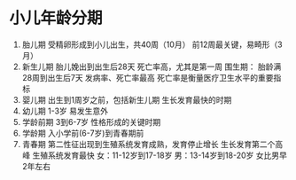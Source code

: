 # 小儿年龄分期
1. 胎儿期
	受精卵形成到小儿出生，共40周（10月）
	前12周最关键，易畸形（3月）
2. 新生儿期
	胎儿娩出到出生后28天
	死亡率高，尤其是第一周
	围生期：
		胎龄满28周到出生后7天
		发病率、死亡率最高
		死亡率是衡量医疗卫生水平的重要指标
3. 婴儿期
	出生到1周岁之前，包括新生儿期
	生长发育最快的时期
4. 幼儿期
	1-3岁
	易发生意外
5. 学龄前期
	3到6-7岁
	性格形成的关键时期
6. 学龄期
	入小学前(6-7岁)到青春期前
7. 青春期
	第二性征出现到生殖系统发育成熟，发育停止增长
	生长发育第二个高峰
	生殖系统发育最快
	女：11-12岁到17-18岁
	男：13-14岁到18-20岁
	女比男早2年左右
	